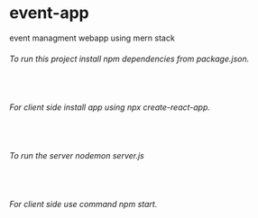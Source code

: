 # event-app
event managment webapp using mern stack

<h6>To run this project install npm dependencies from package.json.</h6><br>
<h6>For client side install app using npx create-react-app.</h6><br>
<h6>To run the server nodemon server.js</h6><br>
<h6>For client side use command npm start.</h6> 
